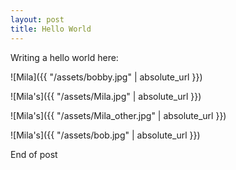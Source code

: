 ```yaml
---
layout: post
title: Hello World
---
```


Writing a hello world here:

![Mila]({{ "/assets/bobby.jpg" | absolute_url }})

![Mila's]({{ "/assets/Mila.jpg" | absolute_url }})

![Mila's]({{ "/assets/Mila_other.jpg" | absolute_url }})

![Mila's]({{ "/assets/bob.jpg" | absolute_url }})

End of post
